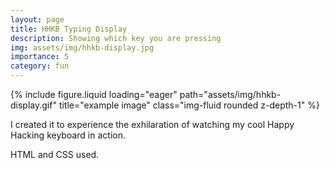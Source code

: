 ```yaml
---
layout: page
title: HHKB Typing Display
description: Showing which key you are pressing
img: assets/img/hhkb-display.jpg
importance: 5
category: fun
---
```


<div class="row">
    <div class="col-sm mt-3 mt-md-0">
        {% include figure.liquid loading="eager" path="assets/img/hhkb-display.gif" title="example image" class="img-fluid rounded z-depth-1" %}
    </div>
</div>

I created it to experience the exhilaration of watching my cool Happy Hacking keyboard in action.

HTML and CSS used. 
